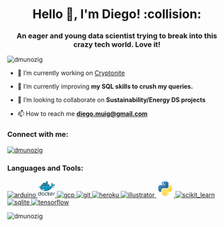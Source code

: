 <h1 align="center">Hello 👋, I'm Diego! :collision: </h1>
<h3 align="center">An eager and young data scientist trying to break into this crazy tech world. Love it!</h3>

<p align="left"> <img src="https://komarev.com/ghpvc/?username=dmunozig&label=Profile%20views&color=0e75b6&style=flat" alt="dmunozig" /> </p>

- :hocho: I’m currently working on [Cryptonite](https://github.com/Dmunozig/Cryptonite-app)

- 🌱 I’m currently improving **my SQL skills to crush my queries.**

- 👯 I’m looking to collaborate on **Sustainability/Energy DS projects**

- 📫 How to reach me **diego.muig@gmail.com**

<h3 align="left">Connect with me:</h3>
<p align="left">
<a href="https://linkedin.com/in/dmunozig" target="blank"><img align="center" src="https://cdn.jsdelivr.net/npm/simple-icons@3.0.1/icons/linkedin.svg" alt="dmunozig" height="30" width="40" /></a>
</p>

<h3 align="left">Languages and Tools:</h3>
<p align="left"> <a href="https://www.arduino.cc/" target="_blank"> <img src="https://cdn.worldvectorlogo.com/logos/arduino-1.svg" alt="arduino" width="40" height="40"/> </a> <a href="https://www.docker.com/" target="_blank"> <img src="https://raw.githubusercontent.com/devicons/devicon/master/icons/docker/docker-original-wordmark.svg" alt="docker" width="40" height="40"/> </a> <a href="https://cloud.google.com" target="_blank"> <img src="https://www.vectorlogo.zone/logos/google_cloud/google_cloud-icon.svg" alt="gcp" width="40" height="40"/> </a> <a href="https://git-scm.com/" target="_blank"> <img src="https://www.vectorlogo.zone/logos/git-scm/git-scm-icon.svg" alt="git" width="40" height="40"/> </a> <a href="https://heroku.com" target="_blank"> <img src="https://www.vectorlogo.zone/logos/heroku/heroku-icon.svg" alt="heroku" width="40" height="40"/> </a> <a href="https://www.adobe.com/in/products/illustrator.html" target="_blank"> <img src="https://www.vectorlogo.zone/logos/adobe_illustrator/adobe_illustrator-icon.svg" alt="illustrator" width="40" height="40"/> </a> <a href="https://www.python.org" target="_blank"> <img src="https://raw.githubusercontent.com/devicons/devicon/master/icons/python/python-original.svg" alt="python" width="40" height="40"/> </a> <a href="https://scikit-learn.org/" target="_blank"> <img src="https://upload.wikimedia.org/wikipedia/commons/0/05/Scikit_learn_logo_small.svg" alt="scikit_learn" width="40" height="40"/> </a> <a href="https://www.sqlite.org/" target="_blank"> <img src="https://www.vectorlogo.zone/logos/sqlite/sqlite-icon.svg" alt="sqlite" width="40" height="40"/> </a> <a href="https://www.tensorflow.org" target="_blank"> <img src="https://www.vectorlogo.zone/logos/tensorflow/tensorflow-icon.svg" alt="tensorflow" width="40" height="40"/> </a> </p>

<p><img align="center" src="https://github-readme-streak-stats.herokuapp.com/?user=dmunozig&" alt="dmunozig" /></p>
